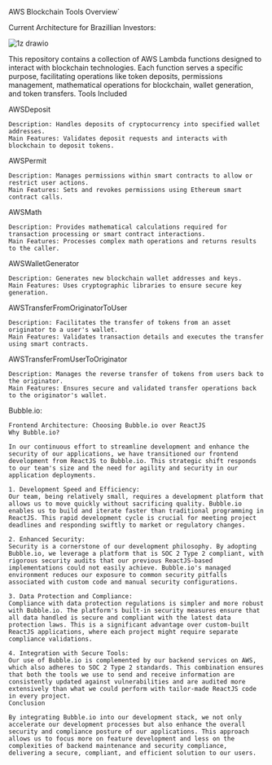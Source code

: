 AWS Blockchain Tools Overview`



Current Architecture for Brazillian Investors:


![1z drawio](https://github.com/hcaumo/Ripple/assets/65081463/beb3a49e-9c3c-429d-bee5-e40f4b16a454)



This repository contains a collection of AWS Lambda functions designed to interact with blockchain technologies. Each function serves a specific purpose, facilitating operations like token deposits, permissions management, mathematical operations for blockchain, wallet generation, and token transfers.
Tools Included

AWSDeposit

    Description: Handles deposits of cryptocurrency into specified wallet addresses.
    Main Features: Validates deposit requests and interacts with blockchain to deposit tokens.

AWSPermit

    Description: Manages permissions within smart contracts to allow or restrict user actions.
    Main Features: Sets and revokes permissions using Ethereum smart contract calls.

AWSMath

    Description: Provides mathematical calculations required for transaction processing or smart contract interactions.
    Main Features: Processes complex math operations and returns results to the caller.

AWSWalletGenerator

    Description: Generates new blockchain wallet addresses and keys.
    Main Features: Uses cryptographic libraries to ensure secure key generation.

AWSTransferFromOriginatorToUser

    Description: Facilitates the transfer of tokens from an asset originator to a user's wallet.
    Main Features: Validates transaction details and executes the transfer using smart contracts.

AWSTransferFromUserToOriginator

    Description: Manages the reverse transfer of tokens from users back to the originator.
    Main Features: Ensures secure and validated transfer operations back to the originator's wallet.


Bubble.io:

    Frontend Architecture: Choosing Bubble.io over ReactJS
    Why Bubble.io?

    In our continuous effort to streamline development and enhance the security of our applications, we have transitioned our frontend development from ReactJS to Bubble.io. This strategic shift responds to our team's size and the need for agility and security in our application deployments.

    1. Development Speed and Efficiency:
    Our team, being relatively small, requires a development platform that allows us to move quickly without sacrificing quality. Bubble.io enables us to build and iterate faster than traditional programming in ReactJS. This rapid development cycle is crucial for meeting project deadlines and responding swiftly to market or regulatory changes.

    2. Enhanced Security:
    Security is a cornerstone of our development philosophy. By adopting Bubble.io, we leverage a platform that is SOC 2 Type 2 compliant, with rigorous security audits that our previous ReactJS-based implementations could not easily achieve. Bubble.io's managed environment reduces our exposure to common security pitfalls associated with custom code and manual security configurations.

    3. Data Protection and Compliance:
    Compliance with data protection regulations is simpler and more robust with Bubble.io. The platform's built-in security measures ensure that all data handled is secure and compliant with the latest data protection laws. This is a significant advantage over custom-built ReactJS applications, where each project might require separate compliance validations.

    4. Integration with Secure Tools:
    Our use of Bubble.io is complemented by our backend services on AWS, which also adheres to SOC 2 Type 2 standards. This combination ensures that both the tools we use to send and receive information are consistently updated against vulnerabilities and are audited more extensively than what we could perform with tailor-made ReactJS code in every project.
    Conclusion

    By integrating Bubble.io into our development stack, we not only accelerate our development processes but also enhance the overall security and compliance posture of our applications. This approach allows us to focus more on feature development and less on the complexities of backend maintenance and security compliance, delivering a secure, compliant, and efficient solution to our users.


